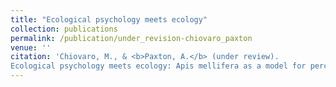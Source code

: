 ```yaml
---
title: "Ecological psychology meets ecology"
collection: publications
permalink: /publication/under_revision-chiovaro_paxton
venue: ''
citation: 'Chiovaro, M., & <b>Paxton, A.</b> (under review).
Ecological psychology meets ecology: Apis mellifera as a model for perception, action, and social dynamics.'
---
```

